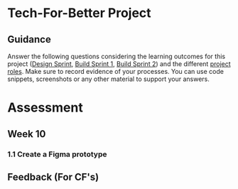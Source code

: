 # Tech-For-Better Project
## Guidance
Answer the following questions considering the learning outcomes for this project ([Design Sprint](https://learn.foundersandcoders.com/course/syllabus/developer/projects/tfb-design/learning-outcomes/), [Build Sprint 1](https://learn.foundersandcoders.com/course/syllabus/developer/projects/tfb-build-1/learning-outcomes/), [Build Sprint 2](https://learn.foundersandcoders.com/course/syllabus/developer/projects/tfb-build-2/learning-outcomes/)) and the different [project roles](https://learn.foundersandcoders.com/course/handbook/project-team/). Make sure to record evidence of your processes. You can use code snippets, screenshots or any other material to support your answers.

# Assessment

## Week 10

### 1.1 Create a Figma prototype




## Feedback (For CF's)

